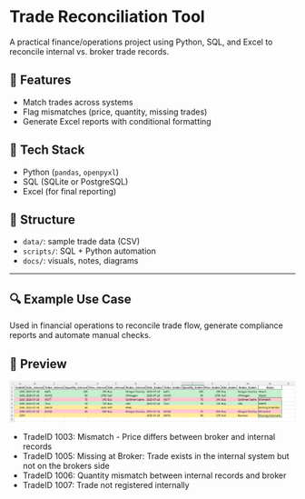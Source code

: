 # Trade Reconciliation Tool

A practical finance/operations project using Python, SQL, and Excel to reconcile internal vs. broker trade records.

## 🚀 Features
- Match trades across systems
- Flag mismatches (price, quantity, missing trades)
- Generate Excel reports with conditional formatting

## 🧰 Tech Stack
- Python (`pandas`, `openpyxl`)
- SQL (SQLite or PostgreSQL)
- Excel (for final reporting)

## 📂 Structure
- `data/`: sample trade data (CSV)
- `scripts/`: SQL + Python automation
- `docs/`: visuals, notes, diagrams

---

## 🔍 Example Use Case
Used in financial operations to reconcile trade flow, generate compliance reports and automate manual checks.

## 📸 Preview
*![img.png](img.png)*

- TradeID 1003: Mismatch - Price differs between broker and internal records
- TradeID 1005: Missing at Broker: Trade exists in the internal system but not on the brokers side
- TradeID 1006: Quantity mismatch between internal records and broker
- TradeID 1007: Trade not registered internally